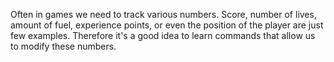 Often in games we need to track various numbers. Score, number of lives, amount of fuel, experience points, or even the position of the player are just few examples. Therefore it's a good idea to learn commands that allow us to modify these numbers.